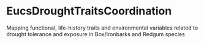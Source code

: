 # EucsDroughtTraitsCoordination
Mapping functional, life-history traits and environmental variables related to drought tolerance and exposure in Box/Ironbarks and Redgum species

